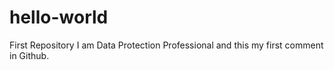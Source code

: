 # hello-world
First Repository
I am Data Protection Professional and this my first comment in Github.
